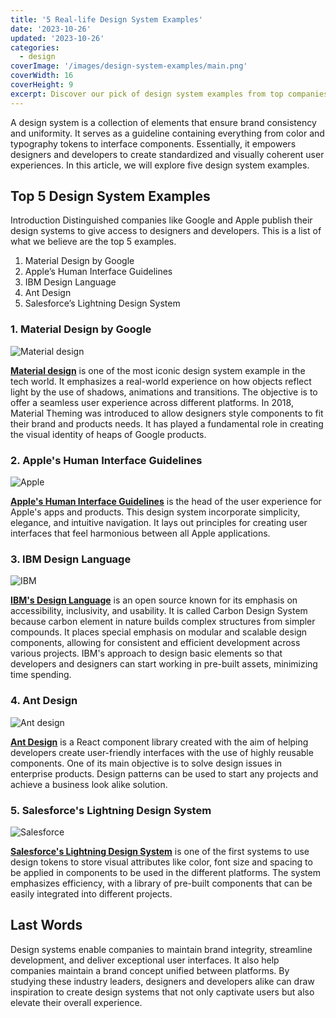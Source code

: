 ```yaml
---
title: '5 Real-life Design System Examples'
date: '2023-10-26'
updated: '2023-10-26'
categories:
  - design
coverImage: '/images/design-system-examples/main.png'
coverWidth: 16
coverHeight: 9
excerpt: Discover our pick of design system examples from top companies, ranging from Google to Salesforce.
---
```


A design system is a collection of elements that ensure brand consistency and uniformity. It serves as a guideline containing everything from color and typography tokens to interface components. Essentially, it empowers designers and developers to create standardized and visually coherent user experiences. In this article, we will explore five design system examples.

## Top 5 Design System Examples

Introduction Distinguished companies like Google and Apple publish their design systems to give access to designers and developers. This is a list of what we believe are the top 5 examples.

1. Material Design by Google
2. Apple’s Human Interface Guidelines
3. IBM Design Language
4. Ant Design
5. Salesforce’s Lightning Design System

### 1. Material Design by Google

![Material design](/images/design-system-examples/material-design.png)

**[Material design](https://m3.material.io/)** is one of the most iconic design system example in the tech world. It emphasizes a real-world experience on how objects reflect light by the use of shadows, animations and transitions. The objective is to offer a seamless user experience across different platforms. In 2018, Material Theming was introduced to allow designers style components to fit their brand and products needs. It has played a fundamental role in creating the visual identity of heaps of Google products.

### 2. Apple's Human Interface Guidelines

![Apple](/images/design-system-examples/apple.png)

**[Apple's Human Interface Guidelines](https://developer.apple.com/design/human-interface-guidelines)** is the head of the user experience for Apple's apps and products. This design system incorporate simplicity, elegance, and intuitive navigation. It lays out principles for creating user interfaces that feel harmonious between all Apple applications.

### 3. IBM Design Language

![IBM](/images/design-system-examples/ibm.png)

**[IBM's Design Language](https://www.ibm.com/design/language/)** is an open source known for its emphasis on accessibility, inclusivity, and usability. It is called Carbon Design System because carbon element in nature builds complex structures from simpler compounds. It places special emphasis on modular and scalable design components, allowing for consistent and efficient development across various projects. IBM's approach to design basic elements so that developers and designers can start working in pre-built assets, minimizing time spending.

### 4. Ant Design

![Ant design](/images/design-system-examples/ant-design.png)

**[Ant Design](https://ant.design/)** is a React component library created with the aim of helping developers create user-friendly interfaces with the use of highly reusable components. One of its main objective is to solve design issues in enterprise products. Design patterns can be used to start any projects and achieve a business look alike solution.

### 5. Salesforce's Lightning Design System

![Salesforce](/images/design-system-examples/salesforce.png)

**[Salesforce's Lightning Design System](https://www.lightningdesignsystem.com/)** is one of the first systems to use design tokens to store visual attributes like color, font size and spacing to be applied in components to be used in the different platforms. The system emphasizes efficiency, with a library of pre-built components that can be easily integrated into different projects.

## Last Words

Design systems enable companies to maintain brand integrity, streamline development, and deliver exceptional user interfaces. It also help companies maintain a brand concept unified between platforms. By studying these industry leaders, designers and developers alike can draw inspiration to create design systems that not only captivate users but also elevate their overall experience.
